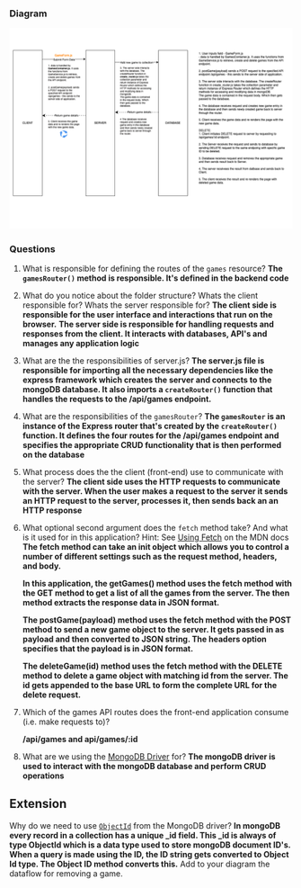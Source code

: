 ### Diagram

![Image alt text](./FullStack_DataFlowDiagram.drawio.png)

### Questions

1. What is responsible for defining the routes of the `games` resource?
   **The `gamesRouter()` method is responsible. It's defined in the backend code**  

2. What do you notice about the folder structure?  Whats the client responsible for? Whats the server responsible for?
    **The client side is responsible for the user interface and interactions that run on the browser.** 
    **The server side is responsible for handling requests and responses from the client. It interacts with databases, API's and manages any application logic**

3. What are the the responsibilities of server.js?
    **The server.js file is responsible for importing all the necessary dependencies like the express framework which creates the server and connects to the mongoDB database. It also imports a `createRouter()` function that handles the requests to the /api/games endpoint.**

4. What are the responsibilities of the `gamesRouter`?
    **The `gamesRouter` is an instance of the Express router that's created by the `createRouter()` function. It defines the four routes for the /api/games endpoint and specifies the appropriate CRUD functionality that is then performed on the database**

5. What process does the the client (front-end) use to communicate with the server?
   **The client side uses the HTTP requests to communicate with the server. When the user makes a request to the server it sends an HTTP request to the server, processes it, then sends back an an HTTP response**

6. What optional second argument does the `fetch` method take? And what is it used for in this application? Hint: See [Using Fetch](https://developer.mozilla.org/en-US/docs/Web/API/Fetch_API/Using_Fetch) on the MDN docs
    **The fetch method can take an init object which allows you to control a number of different settings such as the request method, headers, and body.**

    **In this application, the getGames() method uses the fetch method with the GET method to get a list of all the games from the server.  The then method extracts the response data in JSON format.**  
    
    **The postGame(payload) method uses the fetch method with the POST method to send a new game object to the server. It gets passed in as payload and then converted to JSON string.  The headers option specifies that the payload is in JSON format.**

    **The deleteGame(id) method uses the fetch method with the DELETE method to delete a game object with matching id from the server. The id gets appended to the base URL to form the complete URL for the delete request.**

7. Which of the games API routes does the front-end application consume (i.e. make requests to)?

    **/api/games and api/games/:id**


8. What are we using the [MongoDB Driver](http://mongodb.github.io/node-mongodb-native/) for?
    **The mongoDB driver is used to interact with the mongoDB database and perform CRUD operations**


## Extension

Why do we need to use [`ObjectId`](https://mongodb.github.io/node-mongodb-native/api-bson-generated/objectid.html) from the MongoDB driver?
 **In mongoDB every record in a collection has a unique _id field. This _id is always of type ObjectId which is a data type used to store mongoDB document ID's.  When a query is made using the ID, the ID string gets converted to Object Id type.  The Object ID method converts this.**
Add to your diagram the dataflow for removing a game.